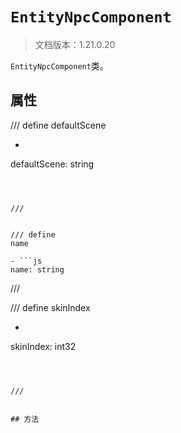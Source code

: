 # `EntityNpcComponent`

> 文档版本：1.21.0.20

`EntityNpcComponent`类。

## 属性

/// define
defaultScene

- ```js
defaultScene: string
```



///


/// define
name

- ```js
name: string
```



///


/// define
skinIndex

- ```js
skinIndex: int32
```



///


## 方法
